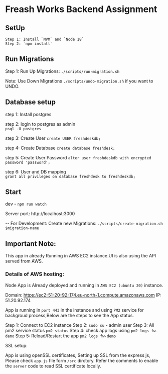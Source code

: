 # Freash Works Backend Assignment

## SetUp
    Step 1: Install `NVM` and `Node 18`    
    Step 2: `npm install`

## Run Migrations
 Step 1: Run Up Migrations: `./scripts/run-migration.sh`
 
 Note: Use Down Migrations  `./scripts/undo-migration.sh` if you want to UNDO.    

## Database setup
   
step 1: Install postgres 

step 2: login to postgres as admin  
        `psql -U postgres` 

step 3: Create User 
        `create USER freshdeskdb;` 

step 4: Create Database
        `create database freshdesk;`

step 5: Create User Password
        `alter user freshdeskdb with encrypted password 'password';`

step 6: User and DB mapping       
        `grant all privileges on database freshdesk to freshdeskdb;`


## Start
dev - `npm run watch`

Server port: http://localhost:3000

-- For Development:
Create new Migrations: `./scripts/create-migration.sh $migration-name`

## Important Note:
This app in already Running in AWS EC2 instance.UI is also using the API served from AWS.


### Details of AWS hosting:

Node App is Already deployed and running in `AWS EC2 (ubuntu 20)` instance.

Domain: https://ec2-51-20-92-174.eu-north-1.compute.amazonaws.com
IP: 51.20.92.174

App is running in `port 443` in the instance and using `PM2` service for backgroud process,Below are the steps to see the App status.

Step 1: Connect to EC2 instance
Step 2: `sudo su` - admin user
Step 3: All pm2 service status `pm2 status`
Step 4: check app logs using `pm2 logs fw-demo`
Step 5: Reload/Restart the app `pm2 logs fw-demo` 


SSL setup:

App is using openSSL certificates, Setting up SSL from the express js, Please check `app.js` file form `/src` dirctory. Refer the comments to enable the `server` code to read SSL certificate locally. 
